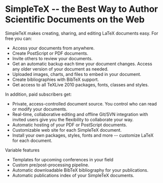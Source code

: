 # SimpleTeX -- the Best Way to Author Scientific Documents on the Web

SimpleTeX makes creating, sharing, and editing LaTeX documents easy. For free you can:

  * Access your documents from anywhere.
  * Create PostScript or PDF documents.
  * Invite others to review your documents.
  * Get an automatic backup each time your document changes. Access any older version of your document as needed.
  * Uploaded images, charts, and files to embed in your document.
  * Create bibliographies with BibTeX support.
  * Get access to all TeXLive 2010 packages, fonts, classes and styles.
  
In addition, paid subscribers get:

  * Private, access-controlled document source. You control who can read or modify your documents. 
  * Real-time, collaborative editing and offline Git/SVN integration
    with invited users give you the flexibility to collaborate your
    way.
  * Automatic hosting of your PDF or PostScript documents.
  * Customizable web site for each SimpleTeX document.
  * Install your own packages, styles, fonts and more -- customize
    LaTeX for each document.
  
Variable features

  * Templates for upcoming conferences in your field 
  * Custom pre/post-processing pipeline.
  * Automatic downloadable BibTeX bibliography for your publications.
  * Automatic publications index of your SimpleTeX documents.
